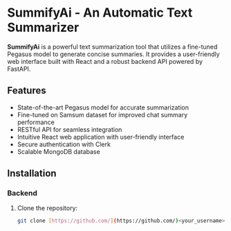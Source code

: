 # SummifyAi - An Automatic Text Summarizer

**SummifyAi** is a powerful text summarization tool that utilizes a fine-tuned Pegasus model to generate concise summaries. It provides a user-friendly web interface built with React and a robust backend API powered by FastAPI.

## Features
* State-of-the-art Pegasus model for accurate summarization
* Fine-tuned on Samsum dataset for improved chat summary performance
* RESTful API for seamless integration
* Intuitive React web application with user-friendly interface
* Secure authentication with Clerk
* Scalable MongoDB database

## Installation
### Backend
1. Clone the repository:
   ```bash
   git clone [https://github.com/](https://github.com/)<your_username>/SummifyAi-an-Automatic-text-summarizer.git
